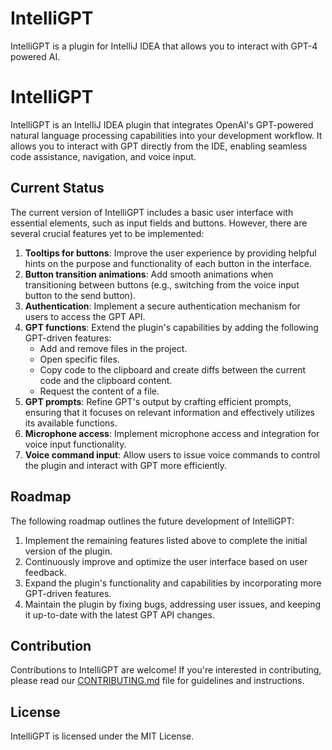 # IntelliGPT

<!-- Plugin description -->
IntelliGPT is a plugin for IntelliJ IDEA that allows you to interact with GPT-4 powered AI.
<!-- Plugin description end -->

# IntelliGPT

<!-- Plugin description -->
IntelliGPT is an IntelliJ IDEA plugin that integrates OpenAI's GPT-powered natural language processing capabilities into your development workflow. It allows you to interact with GPT directly from the IDE, enabling seamless code assistance, navigation, and voice input.
<!-- Plugin description end -->

## Current Status
The current version of IntelliGPT includes a basic user interface with essential elements, such as input fields and buttons. However, there are several crucial features yet to be implemented:

1. **Tooltips for buttons**: Improve the user experience by providing helpful hints on the purpose and functionality of each button in the interface.
2. **Button transition animations**: Add smooth animations when transitioning between buttons (e.g., switching from the voice input button to the send button).
3. **Authentication**: Implement a secure authentication mechanism for users to access the GPT API.
4. **GPT functions**: Extend the plugin's capabilities by adding the following GPT-driven features:
   - Add and remove files in the project.
   - Open specific files.
   - Copy code to the clipboard and create diffs between the current code and the clipboard content.
   - Request the content of a file.
5. **GPT prompts**: Refine GPT's output by crafting efficient prompts, ensuring that it focuses on relevant information and effectively utilizes its available functions.
6. **Microphone access**: Implement microphone access and integration for voice input functionality.
7. **Voice command input**: Allow users to issue voice commands to control the plugin and interact with GPT more efficiently.

## Roadmap
The following roadmap outlines the future development of IntelliGPT:

1. Implement the remaining features listed above to complete the initial version of the plugin.
2. Continuously improve and optimize the user interface based on user feedback.
3. Expand the plugin's functionality and capabilities by incorporating more GPT-driven features.
4. Maintain the plugin by fixing bugs, addressing user issues, and keeping it up-to-date with the latest GPT API changes.

## Contribution
Contributions to IntelliGPT are welcome! If you're interested in contributing, please read our [CONTRIBUTING.md](CONTRIBUTING.md) file for guidelines and instructions.

## License
IntelliGPT is licensed under the MIT License.
